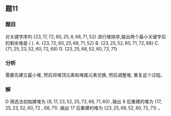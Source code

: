 ## 题11
### 题目
对关键字序列 $\{ {23},{17},{72},{60},{25},8,{68},{71},{52}\}$ 进行堆排序,输出两个最小关键字后的剩余堆是 ( ).
A. $\{ {23},{72},{60},{25},{68},{71},{52}\}$ 
B. $\{ {23},{25},{52},{60},{71},{72},{68}\}$
C. $\{ {71},{25},{23},{52},{60},{72},{68}\}$ 
D. $\{ {23},{25},{68},{52},{60},{72},{71}\}$
### 分析
需要先建立最小堆, 然后将堆顶元素和堆尾元素交换, 然后调整堆, 重复这个过程。
### 解
D
筛选法初始建堆为 $\{ 8,{17},{23},{52},{25},{72},{68},{71},{60}\}$ ,输出 8 后重建的堆为 $\{ {17},{25},{23},{52},{60},{72}$ , ${68},{71}\}$ ,输出 17 后重建的堆为 $\{ {23},{25},{68},{52},{60},{72},{71}\}$ 。

